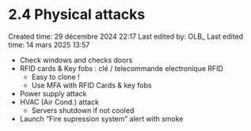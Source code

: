 # 2.4 Physical attacks

Created time: 29 décembre 2024 22:17
Last edited by: OLB_
Last edited time: 14 mars 2025 13:57

- Check windows and checks doors
- RFID cards & Key fobs : clé / telecommande electronique RFID
    - Easy to clone !
    - Use MFA with RFID Cards & key fobs
- Power supply attack
- HVAC (Air Cond.) attack
    - Servers shutdown if not cooled
- Launch “Fire supression system” alert with smoke